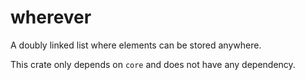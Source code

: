 # wherever

A doubly linked list where elements can be stored anywhere.

This crate only depends on `core` and does not have any dependency.